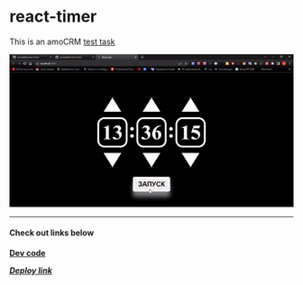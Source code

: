 ﻿# react-timer

This is an amoCRM [test task](https://hh.ru/vacancy/77839093)

<div align="center">
    <img src="demo1.gif">
</div>

---
#### Check out links below

**[Dev code](https://github.com/syrovezhko/react-timer/tree/dev)**


***[Deploy link](https://amocrm-syrovezhko-test-task.github.io/timer/build/)***
